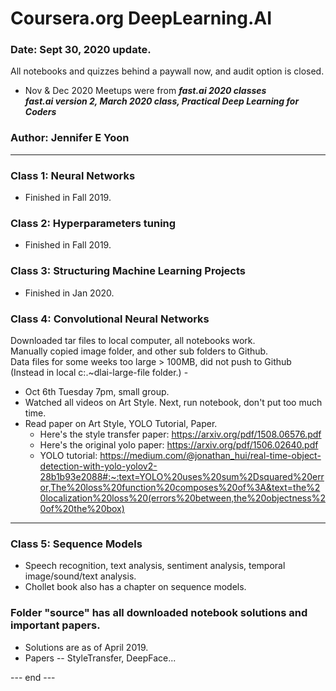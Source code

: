 # Coursera.org DeepLearning.AI  

### Date: Sept 30, 2020 update.  
All notebooks and quizzes behind a paywall now, and audit option is closed.  

 * Nov & Dec 2020 Meetups were from ***fast.ai 2020 classes***   
***fast.ai version 2, March 2020 class, Practical Deep Learning for Coders***  

### Author: Jennifer E Yoon  

---  

### Class 1: Neural Networks  
  * Finished in Fall 2019.  
  
### Class 2: Hyperparameters tuning  
  * Finished in Fall 2019.  

### Class 3: Structuring Machine Learning Projects  
  * Finished in Jan 2020.

### Class 4: Convolutional Neural Networks 
  Downloaded tar files to local computer, all notebooks work.  
  Manually copied image folder, and other sub folders to Github.  
  Data files for some weeks too large > 100MB, did not push to Github  
  (Instead in local c:\.~dlai-large-file folder.)
    \-  
  * Oct 6th Tuesday 7pm,  small group.
  * Watched all videos on Art Style.  Next, run notebook, don't put too much time.  
  * Read paper on Art Style, YOLO Tutorial, Paper.  
    *   Here's the style transfer paper: https://arxiv.org/pdf/1508.06576.pdf
    *   Here's the original yolo paper: https://arxiv.org/pdf/1506.02640.pdf
    *   YOLO tutorial: https://medium.com/@jonathan_hui/real-time-object-detection-with-yolo-yolov2-28b1b93e2088#:~:text=YOLO%20uses%20sum%2Dsquared%20error,The%20loss%20function%20composes%20of%3A&text=the%20localization%20loss%20(errors%20between,the%20objectness%20of%20the%20box)  

---  

### Class 5: Sequence Models  
  * Speech recognition, text analysis, sentiment analysis, temporal image/sound/text analysis.  
  * Chollet book also has a chapter on sequence models.  

### Folder "source" has all downloaded notebook solutions and important papers.  
  * Solutions are as of April 2019. 
  * Papers -- StyleTransfer, DeepFace...  
    
--- end ---  
